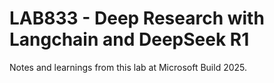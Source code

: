 # LAB833 - Deep Research with Langchain and DeepSeek R1

Notes and learnings from this lab at Microsoft Build 2025.
